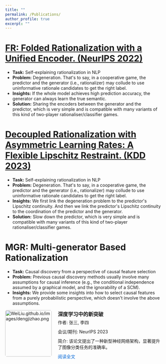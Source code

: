 ```yaml
---
title: ""
permalink: /Publications/
author_profile: true
excerpt: ""
---
```


[FR: Folded Rationalization with a Unified Encoder. (NeurIPS 2022)](https://arxiv.org/pdf/2209.08285.pdf)
===
- **Task:** Self-explaining rationalization in NLP
- **Problem:** Degeneration. That's to say, in a cooperative game, the predictor and the generator (i.e., rationalizer) may collude to use uninformative rationale candidates to get the right label.
- **Insights:** If the whole model achieves high prediction accuracy, the generator can always learn the true semantic.
- **Solution:** Sharing the encoders between the generator and the predictor, which is very simple and is compatible with many variants of this kind of two-player rationaliser/classifier games. 



[Decoupled Rationalization with Asymmetric Learning Rates: A Flexible Lipschitz Restraint.  (KDD 2023)](https://arxiv.org/abs/2305.13599)
===
- **Task:** Self-explaining rationalization in NLP
- **Problem:** Degeneration. That's to say, in a cooperative game, the predictor and the generator (i.e., rationalizer) may collude to use uninformative rationale candidates to get the right label.
- **Insights:** We first link the degeneration problem to the predictor's Lipschitz continuity. And then we link the predictor's Lipschitz continuity to the coordination of the predictor and the generator.
- **Solution:** Slow down the predictor, which is very simple and is compatible with many variants of this kind of two-player rationaliser/classifier games.

MGR: Multi-generator Based Rationalization
===
- **Task:** Causal discovery from a perspective of causal feature selection
- **Problem:** Previous causal discovery methods usually involve many assumptions for causal inference (e.g., the conditional independence assumed by a graphical model, and the ignorability of a SCM).
- **Insights:** We provide some insights into how to select causal features from a purely probabilistic perspective, which doesn't involve the above assumptions.

<div style="display: flex; align-items: flex-start; margin-bottom: 20px;">
  <img src="https://via.placeholder.com/150" alt="WeiLiu.github.io/images/dengjizhao.png" style="width: 150px; height: auto; margin-right: 20px; border-radius: 5px;">
  <div>
    <h3 style="margin: 0;">深度学习中的新突破</h3>
    <p style="margin: 5px 0 10px;">作者: 张三, 李四</p>
    <p style="margin: 5px 0 10px;">会议/期刊: NeurIPS 2023</p>
    <p style="margin: 5px 0 10px;">简介: 该论文提出了一种新型神经网络架构，显著提升了图像分类任务的准确率。</p>
    <a href="https://example.com" style="color: #0366d6; text-decoration: none;">阅读全文</a>
  </div>
</div>


